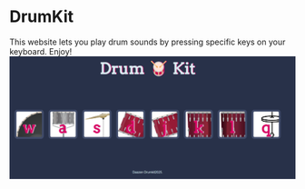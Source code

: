 # DrumKit
This website lets you play drum sounds by pressing specific keys on your keyboard. Enjoy!
![imagealt](https://github.com/Daazen182/DrumKit/blob/fce8e788dc455cbfc360668eef8f9e6af1b54e77/drum.png)
